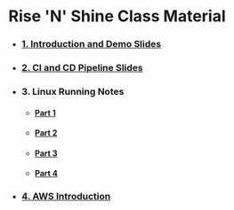 # **Rise 'N' Shine** Class Material

- ### [**1. Introduction and Demo Slides**](1.DevOps-Demo.pdf)

- ### [**2. CI and CD Pipeline Slides**](2.CI-and-CD-Pipeline.pdf)

- ### **3. Linux Running Notes**

    - #### [**Part 1**](3.Linux_Material_Part_1.pdf)
    - #### [**Part 2**](3.Linux_Material_Part_2.pdf)
    - #### [**Part 3**](3.Linux_Material_Part_3.pdf)
    - #### [**Part 4**]()

- ### [**4. AWS Introduction**](5.AWS-Introduction.pdf)

